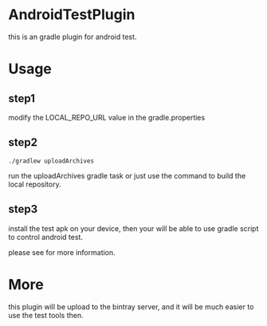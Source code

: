 # AndroidTestPlugin

this is an gradle plugin for android test.

# Usage

## step1

modify the LOCAL_REPO_URL value in the gradle.properties

## step2

```
./gradlew uploadArchives

```

run the uploadArchives gradle task or just use the command to build the local repository.

## step3

install the test apk on your device, then your will be able to use gradle script to control android test.

please see [](https://github.com/heavy-james/AndroidTestApk) for more information.

# More

this plugin will be upload to the bintray server, and it will be much easier to use the test tools then.